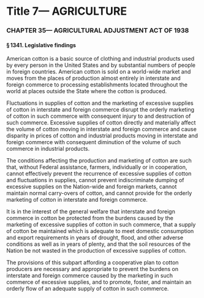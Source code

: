 
# Title 7— AGRICULTURE
### CHAPTER 35— AGRICULTURAL ADJUSTMENT ACT OF 1938
#### § 1341. Legislative findings

American cotton is a basic source of clothing and industrial products used by every person in the United States and by substantial numbers of people in foreign countries. American cotton is sold on a world-wide market and moves from the places of production almost entirely in interstate and foreign commerce to processing establishments located throughout the world at places outside the State where the cotton is produced.

Fluctuations in supplies of cotton and the marketing of excessive supplies of cotton in interstate and foreign commerce disrupt the orderly marketing of cotton in such commerce with consequent injury to and destruction of such commerce. Excessive supplies of cotton directly and materially affect the volume of cotton moving in interstate and foreign commerce and cause disparity in prices of cotton and industrial products moving in interstate and foreign commerce with consequent diminution of the volume of such commerce in industrial products.

The conditions affecting the production and marketing of cotton are such that, without Federal assistance, farmers, individually or in cooperation, cannot effectively prevent the recurrence of excessive supplies of cotton and fluctuations in supplies, cannot prevent indiscriminate dumping of excessive supplies on the Nation-wide and foreign markets, cannot maintain normal carry-overs of cotton, and cannot provide for the orderly marketing of cotton in interstate and foreign commerce.

It is in the interest of the general welfare that interstate and foreign commerce in cotton be protected from the burdens caused by the marketing of excessive supplies of cotton in such commerce, that a supply of cotton be maintained which is adequate to meet domestic consumption and export requirements in years of drought, flood, and other adverse conditions as well as in years of plenty, and that the soil resources of the Nation be not wasted in the production of excessive supplies of cotton.

The provisions of this subpart affording a cooperative plan to cotton producers are necessary and appropriate to prevent the burdens on interstate and foreign commerce caused by the marketing in such commerce of excessive supplies, and to promote, foster, and maintain an orderly flow of an adequate supply of cotton in such commerce.
